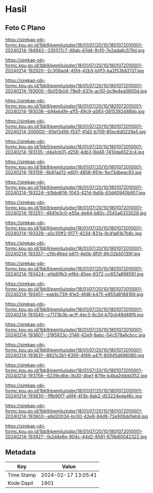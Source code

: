 # Hasil

## Foto C Plano

https://sirekap-obj-formc.kpu.go.id/1bb9/pemilu/pdpr/18/01/07/20/10/1801072010001-20240214-184943--335517c7-48ab-47d4-9cf0-7e2ada8c576d.jpg

https://sirekap-obj-formc.kpu.go.id/1bb9/pemilu/pdpr/18/01/07/20/10/1801072010001-20240214-192920--2c306ad4-45fd-42b3-b0f3-ba2f53b62137.jpg

https://sirekap-obj-formc.kpu.go.id/1bb9/pemilu/pdpr/18/01/07/20/10/1801072010001-20240214-193005--5b051b04-78e9-437e-ac50-bc9e4ea0600d.jpg

https://sirekap-obj-formc.kpu.go.id/1bb9/pemilu/pdpr/18/01/07/20/10/1801072010001-20240214-193038--b94eb4fe-a1f5-49c9-a583-0815392488bb.jpg

https://sirekap-obj-formc.kpu.go.id/1bb9/pemilu/pdpr/18/01/07/20/10/1801072010001-20240214-200000--93ef2d56-f537-41d2-b709-85ec6d0229a5.jpg

https://sirekap-obj-formc.kpu.go.id/1bb9/pemilu/pdpr/18/01/07/20/10/1801072010001-20240214-193135--d4a1cb01-d256-4db3-8d48-7410da6522c4.jpg

https://sirekap-obj-formc.kpu.go.id/1bb9/pemilu/pdpr/18/01/07/20/10/1801072010001-20240214-193159--6b61ad12-e601-4858-851e-1bcf3dbeec93.jpg

https://sirekap-obj-formc.kpu.go.id/1bb9/pemilu/pdpr/18/01/07/20/10/1801072010001-20240214-193224--b1bbd616-1043-421d-9a5b-63d40940b957.jpg

https://sirekap-obj-formc.kpu.go.id/1bb9/pemilu/pdpr/18/01/07/20/10/1801072010001-20240214-193251--4641e3c0-e55a-4e64-b80c-2545a6333029.jpg

https://sirekap-obj-formc.kpu.go.id/1bb9/pemilu/pdpr/18/01/07/20/10/1801072010001-20240214-193328--a5c35ff2-9177-4234-831a-9cd1a61b7b8c.jpg

https://sirekap-obj-formc.kpu.go.id/1bb9/pemilu/pdpr/18/01/07/20/10/1801072010001-20240214-193357--cf9c46ed-b611-4e0b-8f0f-9fc02b50139f.jpg

https://sirekap-obj-formc.kpu.go.id/1bb9/pemilu/pdpr/18/01/07/20/10/1801072010001-20240214-193424--efdd0fb3-ef6d-45ee-9372-cc657a898561.jpg

https://sirekap-obj-formc.kpu.go.id/1bb9/pemilu/pdpr/18/01/07/20/10/1801072010001-20240214-193451--eab6c739-61e5-4fd8-b475-e955d8188169.jpg

https://sirekap-obj-formc.kpu.go.id/1bb9/pemilu/pdpr/18/01/07/20/10/1801072010001-20240214-193540--c7173b3b-ac1f-4ec3-8c2d-b70cb49d48f8.jpg

https://sirekap-obj-formc.kpu.go.id/1bb9/pemilu/pdpr/18/01/07/20/10/1801072010001-20240214-193607--2185923c-2146-42e9-8abc-54c579a6cbcc.jpg

https://sirekap-obj-formc.kpu.go.id/1bb9/pemilu/pdpr/18/01/07/20/10/1801072010001-20240214-193631--8821c2b1-6395-4f89-a47f-80945d696080.jpg

https://sirekap-obj-formc.kpu.go.id/1bb9/pemilu/pdpr/18/01/07/20/10/1801072010001-20240214-193756--6239cdbb-3b30-4be1-879e-b4ba2dddd352.jpg

https://sirekap-obj-formc.kpu.go.id/1bb9/pemilu/pdpr/18/01/07/20/10/1801072010001-20240214-193830--1ffb90f7-a9f4-4f3b-8ab2-d53224eda46c.jpg

https://sirekap-obj-formc.kpu.go.id/1bb9/pemilu/pdpr/18/01/07/20/10/1801072010001-20240214-193903--a9d20034-bc00-42e8-84d9-72e906dd1eb9.jpg

https://sirekap-obj-formc.kpu.go.id/1bb9/pemilu/pdpr/18/01/07/20/10/1801072010001-20240214-193927--fe2d4e6e-904c-44d2-8581-679b60042322.jpg


## Metadata

| Key        | Value               |
| ---------- | ------------------- |
| Time Stamp | 2024-02-17 13:05:41 |
| Kode Dapil | 1801                |



